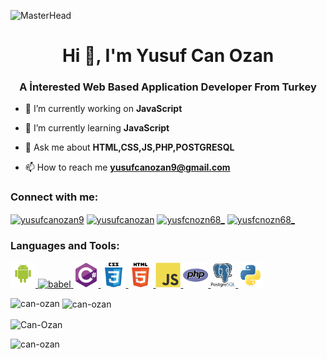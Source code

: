 ![MasterHead](https://media.licdn.com/dms/image/v2/D4D16AQGXuZ747MVl2Q/profile-displaybackgroundimage-shrink_350_1400/B4DZgFANJhHAAc-/0/1752430598360?e=1758153600&v=beta&t=kCES7dNSuWYkJsxYVW5QlHieZgRikRitzGlmGwO0TqE)

<h1 align="center">Hi 👋, I'm Yusuf Can Ozan</h1>
<h3 align="center">A İnterested Web Based Application Developer From Turkey</h3>

- 🔭 I’m currently working on **JavaScript**

- 🌱 I’m currently learning **JavaScript**

- 💬 Ask me about **HTML,CSS,JS,PHP,POSTGRESQL**

- 📫 How to reach me **yusufcanozan9@gmail.com**

<h3 align="left">Connect with me:</h3>
<p align="left">
<a href="https://twitter.com/yusufcanozan9" target="blank"><img align="center" src="https://raw.githubusercontent.com/rahuldkjain/github-profile-readme-generator/master/src/images/icons/Social/twitter.svg" alt="yusufcanozan9" height="30" width="40" /></a>
<a href="https://linkedin.com/in/yusufcanozan" target="blank"><img align="center" src="https://raw.githubusercontent.com/rahuldkjain/github-profile-readme-generator/master/src/images/icons/Social/linked-in-alt.svg" alt="yusufcanozan" height="30" width="40" /></a>
<a href="https://instagram.com/yusfcnozn68_" target="blank"><img align="center" src="https://raw.githubusercontent.com/rahuldkjain/github-profile-readme-generator/master/src/images/icons/Social/instagram.svg" alt="yusfcnozn68_" height="30" width="40" /></a>
<a href="https://discord.gg/yusfcnozn68_" target="blank"><img align="center" src="https://raw.githubusercontent.com/rahuldkjain/github-profile-readme-generator/master/src/images/icons/Social/discord.svg" alt="yusfcnozn68_" height="30" width="40" /></a>
</p>

<h3 align="left">Languages and Tools:</h3>
<p align="left"> <a href="https://developer.android.com" target="_blank" rel="noreferrer"> <img src="https://raw.githubusercontent.com/devicons/devicon/master/icons/android/android-original-wordmark.svg" alt="android" width="40" height="40"/> </a> <a href="https://babeljs.io/" target="_blank" rel="noreferrer"> <img src="https://www.vectorlogo.zone/logos/babeljs/babeljs-icon.svg" alt="babel" width="40" height="40"/> </a> <a href="https://www.w3schools.com/cs/" target="_blank" rel="noreferrer"> <img src="https://raw.githubusercontent.com/devicons/devicon/master/icons/csharp/csharp-original.svg" alt="csharp" width="40" height="40"/> </a> <a href="https://www.w3schools.com/css/" target="_blank" rel="noreferrer"> <img src="https://raw.githubusercontent.com/devicons/devicon/master/icons/css3/css3-original-wordmark.svg" alt="css3" width="40" height="40"/> </a> <a href="https://www.w3.org/html/" target="_blank" rel="noreferrer"> <img src="https://raw.githubusercontent.com/devicons/devicon/master/icons/html5/html5-original-wordmark.svg" alt="html5" width="40" height="40"/> </a> <a href="https://developer.mozilla.org/en-US/docs/Web/JavaScript" target="_blank" rel="noreferrer"> <img src="https://raw.githubusercontent.com/devicons/devicon/master/icons/javascript/javascript-original.svg" alt="javascript" width="40" height="40"/> </a> <a href="https://www.php.net" target="_blank" rel="noreferrer"> <img src="https://raw.githubusercontent.com/devicons/devicon/master/icons/php/php-original.svg" alt="php" width="40" height="40"/> </a> <a href="https://www.postgresql.org" target="_blank" rel="noreferrer"> <img src="https://raw.githubusercontent.com/devicons/devicon/master/icons/postgresql/postgresql-original-wordmark.svg" alt="postgresql" width="40" height="40"/> </a> <a href="https://www.python.org" target="_blank" rel="noreferrer"> <img src="https://raw.githubusercontent.com/devicons/devicon/master/icons/python/python-original.svg" alt="python" width="40" height="40"/> </a> </p>

<p><img align="left" src="https://github-readme-stats.vercel.app/api/top-langs?username=can-ozan&show_icons=true&locale=en&layout=compact" alt="can-ozan" /></p>

<p>&nbsp;<img align="center" src="https://github-readme-stats.vercel.app/api?username=can-ozan&show_icons=true&locale=en" alt="can-ozan" /></p>

<p><img align="center" src="https://github-readme-streak-stats.herokuapp.com/?user=Can-Ozan&" alt="Can-Ozan" /></p>

<p align="left"> <img src="https://komarev.com/ghpvc/?username=can-ozan&label=Profile%20views&color=0e75b6&style=flat" alt="can-ozan" /> </p>
